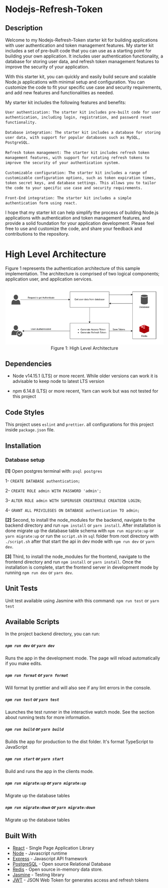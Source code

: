 # Nodejs-Refresh-Token

## Description

Welcome to my Nodejs-Refresh-Token starter kit for building applications with user authentication and token management features. My starter kit includes a set of pre-built code that you can use as a starting point for building your own application. It includes user authentication functionality, a database for storing user data, and refresh token management features to improve the security of your application.

With this starter kit, you can quickly and easily build secure and scalable Node.js applications with minimal setup and configuration. You can customize the code to fit your specific use case and security requirements, and add new features and functionalities as needed.

My starter kit includes the following features and benefits:

    User authentication: The starter kit includes pre-built code for user authentication, including login, registration, and password reset functionality.

    Database integration: The starter kit includes a database for storing user data, with support for popular databases such as MySQL, PostgreSQL.

    Refresh token management: The starter kit includes refresh token management features, with support for rotating refresh tokens to improve the security of your authentication system.

    Customizable configuration: The starter kit includes a range of customizable configuration options, such as token expiration times, token secret keys, and database settings. This allows you to tailor the code to your specific use case and security requirements.

    Front-End integration: The starter kit includes a simple authentication form using react.

I hope that my starter kit can help simplify the process of building Node.js applications with authentication and token management features, and provide a solid foundation for your application development. Please feel free to use and customize the code, and share your feedback and contributions to the repository.

# High Level Architecture

Figure 1 represents the authentication architecture of this sample implementation. The architecture is comprised of two logical components; application user, and application services.

<p align="center">
<img src="documents/authenticate.png" alt="Architecture Overview"/>
<span>Figure 1: High Level Architecture</span>
</p>

## Dependencies

- Node v14.15.1 (LTS) or more recent. While older versions can work it is advisable to keep node to latest LTS version

- npm 6.14.8 (LTS) or more recent, Yarn can work but was not tested for this project

## Code Styles

This project uses `eslint` and `prettier`. all configurations for this project inside `package.json` file.

## Installation

### Database setup

**[1]** Open postgres terminal with: `psql postgres`

1- `CREATE DATABASE authentication;`

2- `CREATE ROLE admin WITH PASSWORD 'admin';`

3- `ALTER ROLE admin WITH SUPERUSER CREATEROLE CREATEDB LOGIN;`

4- `GRANT ALL PRIVILEGES ON DATABASE authentication TO admin;`

**[2]** Second, to install the node_modules for the backend, navigate to the backend directory and run `npm install` or `yarn install`. After installation is done
migrate up the database table schema with `npm run migrate:up` or `yarn migrate:up`
or run the `script.sh` in `sql` folder from root directory with `./script.sh`
after that start the api in dev mode with `npm run dev` or `yarn dev`.

**[3]** Third, to install the node_modules for the frontend, navigate to the frontend directory and run `npm install` or `yarn install`. Once the installation is complete, start the frontend server in development mode by running `npm run dev` or `yarn dev`.

## Unit Tests

Unit test available using Jasmine with this command: `npm run test` or `yarn test`

## Available Scripts

In the project backend directory, you can run:

##### `npm run dev` or `yarn dev`

Runs the app in the development mode.
The page will reload automatically if you make edits.

##### `npm run format` or `yarn format`

Will format by prettier and will also see if any lint errors in the console.

##### `npm run test` or `yarn test`

Launches the test runner in the interactive watch mode.
See the section about running tests for more information.

##### `npm run build` or `yarn build`

Builds the app for production to the dist folder.
It's format TypeScript to JavaScript

##### `npm run start` or `yarn start`

Build and runs the app in the clients mode.

##### `npm run migrate:up` or `yarn migrate:up`

Migrate up the database tables

##### `npm run migrate:down` or `yarn migrate:down`

Migrate up the database tables

## Built With

- [React](https://reactjs.org/) - Single Page Application Library
- [Node](https://nodejs.org) - Javascript runtime
- [Express](https://expressjs.com/) - Javascript API framework
- [PostgreSQL](https://www.postgresql.org/) - Open source Relational Database
- [Redis](https://redis.io/) - Open source in-memory data store.
- [Jasmine](https://jasmine.github.io/) - Testing library
- [JWT](https://jwt.io/) - JSON Web Token for generates access and refresh tokens
